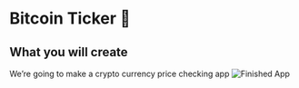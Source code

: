 

# Bitcoin Ticker 🤑



## What you will create

We’re going to make a crypto currency price checking app
![Finished App](https://github.com/londonappbrewery/Images/blob/master/bitcoin-flutter-demo.gif)
